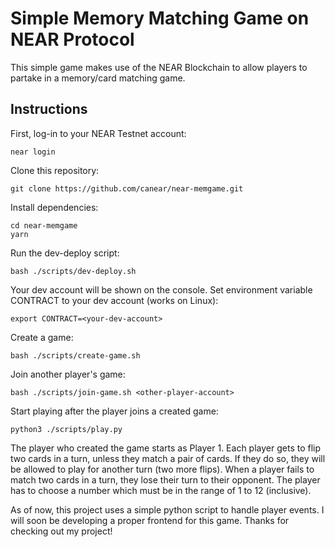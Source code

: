 # Simple Memory Matching Game on NEAR Protocol

This simple game makes use of the NEAR Blockchain to allow players to partake in a memory/card matching game.

## Instructions
First, log-in to your NEAR Testnet account:
```
near login
```

Clone this repository:
```
git clone https://github.com/canear/near-memgame.git
```

Install dependencies:
```
cd near-memgame
yarn
```

Run the dev-deploy script:
```
bash ./scripts/dev-deploy.sh
```

Your dev account will be shown on the console.
Set environment variable CONTRACT to your dev account (works on Linux):
```
export CONTRACT=<your-dev-account>

```

Create a game:
```
bash ./scripts/create-game.sh
```

Join another player's game:
```
bash ./scripts/join-game.sh <other-player-account>
```

Start playing after the player joins a created game:
```
python3 ./scripts/play.py
```

The player who created the game starts as Player 1. Each player gets to flip two cards in a turn, unless they match a pair of cards. If they do so, they will be allowed to play for another turn (two more flips). When a player fails to match two cards in a turn, they lose their turn to their opponent. The player has to choose a number which must be in the range of 1 to 12 (inclusive). 

As of now, this project uses a simple python script to handle player events. I will soon be developing a proper frontend for this game. Thanks for checking out my project!